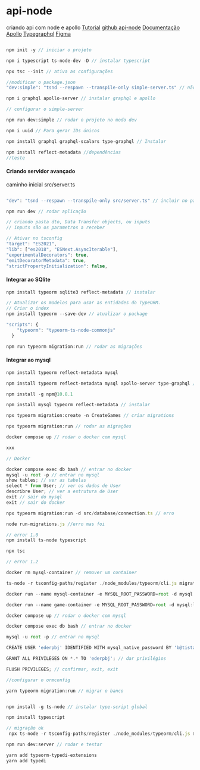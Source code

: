 # api-node
 criando api com node e apollo
[Tutorial](https://www.youtube.com/watch?v=1dz48pReq_c&ab_channel=Rocketseat)
[github api-node](https://github.com/ederPires/api-devgame)
[Documentação Apollo](https://www.apollographql.com/docs/apollo-server/)
[Typegraphql](https://typegraphql.com/docs/introduction.html)
[Figma](https://www.figma.com/design/nm1k9zoVt2vdBZV6RtmWAk/Game-App-Desafio?node-id=0-1)

```Javascript

npm init -y // iniciar o projeto

npm i typescript ts-node-dev -D // instalar typescript

npx tsc --init // ativa as configurações

//modificar o package.json
"dev:simple": "tsnd --respawn --transpile-only simple-server.ts" // não faz checagem de tipagem, criar arquivo simple-server

npm i graphql apollo-server // instalar graphql e apollo

// configurar o simple-server

npm run dev:simple // rodar o projeto no modo dev

npm i uuid // Para gerar IDs únicos

npm install graphql graphql-scalars type-graphql // Instalar

npm install reflect-metadata //dependências
//teste

```

#### Criando servidor avançado

caminho inicial
src/server.ts

```Javascript

"dev": "tsnd --respawn --transpile-only src/server.ts" // incluir no package

npm run dev // rodar aplicação

// criando pasta dto, Data Transfer objects, ou inputs
// inputs são os parametros a receber

// Ativar no tsconfig
"target": "ES2021",
"lib": ["es2018", "ESNext.AsyncIterable"],
"experimentalDecorators": true,
"emitDecoratorMetadata": true,
"strictPropertyInitialization": false,
```

#### Integrar ao SQlite

```Javascript
npm install typeorm sqlite3 reflect-metadata // instalar

// Atualizar os modelos para usar as entidades do TypeORM.
// Criar o index
npm install typeorm --save-dev // atualizar o package

"scripts": {
    "typeorm": "typeorm-ts-node-commonjs"
  }

npm run typeorm migration:run // rodar as migrações
```

#### Integrar ao mysql

```Javascript
npm install typeorm reflect-metadata mysql

npm install typeorm reflect-metadata mysql apollo-server type-graphql // todas as dependências

npm install -g npm@10.8.1

npm install mysql typeorm reflect-metadata // instalar

npx typeorm migration:create -n CreateGames // criar migrations

npx typeorm migration:run // rodar as migrações

docker compose up // rodar o docker com mysql

xxx

// Docker

docker compose exec db bash // entrar no docker
mysql -u root -p // entrar no mysql
show tables; // ver as tabelas
select * from User; // ver os dados de User
describre User; // ver a estrutura de User
exit // sair do mysql
exit // sair do docker

npx typeorm migration:run -d src/database/connection.ts // erro

node run-migrations.js //erro mas foi

// error 1.0
npm install ts-node typescript

npx tsc

// error 1.2

docker rm mysql-container // remover um container

ts-node -r tsconfig-paths/register ./node_modules/typeorm/cli.js migration:run

docker run --name mysql-container -e MYSQL_ROOT_PASSWORD=root -d mysql:latest --default-authentication-plugin=mysql_native_password

docker run --name game-container -e MYSQL_ROOT_PASSWORD=root -d mysql:latest --default-authentication-plugin=mysql_native_password --protocol=TCP --mysqlx=OFF

docker compose up // rodar o docker com mysql

docker compose exec db bash // entrar no docker

mysql -u root -p // entrar no mysql

CREATE USER 'ederpbj' IDENTIFIED WITH mysql_native_password BY 'b@tista'; //cria um novo usuário no mysql

GRANT ALL PRIVILEGES ON *.* TO 'ederpbj'; // dar privilégios

FLUSH PRIVILEGES; // confirmar, exit, exit

//configurar o ormconfig

yarn typeorm migration:run // migrar o banco


npm install -g ts-node // instalar type-script global

npm install typescript

// migração ok
 npx ts-node -r tsconfig-paths/register ./node_modules/typeorm/cli.js migration:run -d src/database/data-source.ts

npm run dev:server // rodar e testar

yarn add typeorm-typedi-extensions
yarn add typedi


```
